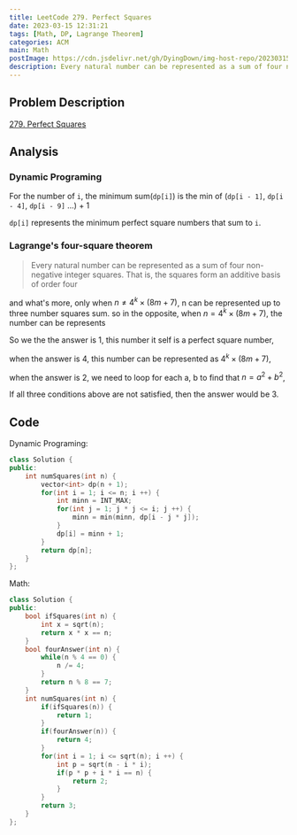 ```yaml
---
title: LeetCode 279. Perfect Squares
date: 2023-03-15 12:31:21
tags: [Math, DP, Lagrange Theorem]
categories: ACM
main: Math
postImage: https://cdn.jsdelivr.net/gh/DyingDown/img-host-repo/202303151235334.jpg
description: Every natural number can be represented as a sum of four non-negative integer squares. That is, the squares form an additive basis of order four
---
```


## Problem Description

[279. Perfect Squares](https://leetcode.com/problems/perfect-squares/description/)

## Analysis

### Dynamic Programing

For the number of `i`, the minimum sum(`dp[i]`) is the min of (`dp[i - 1]`, `dp[i - 4]`, `dp[i - 9]` ...) + 1

`dp[i]` represents the minimum perfect square numbers that sum to `i`.

### Lagrange's four-square theorem

> Every natural number can be represented as a sum of four non-negative integer squares. That is, the squares form an additive basis of order four

and what's more, only when $n \neq 4^k \times (8m + 7)$, n can be represented up to three number squares sum. so in the opposite, when $n = 4^k \times (8m + 7)$, the number can be represents 

So we the the answer is 1, this number it self is a perfect square number,

when the answer is 4,  this number can be represented as $4^k \times (8m + 7)$,

when the answer is 2, we need to loop for each a, b to find that $n = a^2 + b^2$,

If all three conditions above are not satisfied, then the answer would be 3.

## Code

Dynamic Programing: 

```c++
class Solution {
public:
    int numSquares(int n) {
        vector<int> dp(n + 1);
        for(int i = 1; i <= n; i ++) {
            int minn = INT_MAX;
            for(int j = 1; j * j <= i; j ++) {
                minn = min(minn, dp[i - j * j]);
            }
            dp[i] = minn + 1;
        }
        return dp[n];
    }
};
```

Math: 

```c++
class Solution {
public:
    bool ifSquares(int n) {
        int x = sqrt(n);
        return x * x == n;
    }
    bool fourAnswer(int n) {
        while(n % 4 == 0) {
            n /= 4;
        }
        return n % 8 == 7;
    }
    int numSquares(int n) {
        if(ifSquares(n)) {
            return 1;
        }
        if(fourAnswer(n)) {
            return 4;
        }
        for(int i = 1; i <= sqrt(n); i ++) {
            int p = sqrt(n - i * i);
            if(p * p + i * i == n) {
                return 2;
            }
        }
        return 3;
    }
};
```

